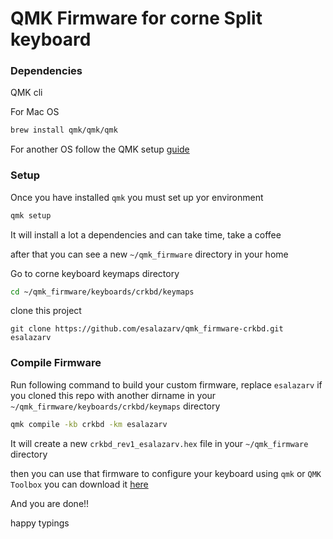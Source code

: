 # QMK Firmware for corne Split keyboard


### Dependencies 
QMK cli

For Mac OS 

```sh
brew install qmk/qmk/qmk
```

For another OS follow the QMK setup [guide](https://beta.docs.qmk.fm/tutorial/newbs_getting_started)


### Setup

Once you have installed `qmk` you must set up yor environment

```sh
qmk setup
````

It will install a lot a dependencies and can take time, take a coffee

after that you can see a new  `~/qmk_firmware` directory in your home 

Go to corne keyboard keymaps directory 

```sh
cd ~/qmk_firmware/keyboards/crkbd/keymaps
```

clone this project 

```
git clone https://github.com/esalazarv/qmk_firmware-crkbd.git esalazarv
```

### Compile Firmware

Run following command to build your custom firmware, replace `esalazarv` if you cloned this repo with another dirname in your 
`~/qmk_firmware/keyboards/crkbd/keymaps` directory

```sh
qmk compile -kb crkbd -km esalazarv
```

It will create a new `crkbd_rev1_esalazarv.hex` file in your `~/qmk_firmware` directory 

then you can use that firmware to configure your keyboard using `qmk` or `QMK Toolbox` you can download it [here](https://github.com/qmk/qmk_toolbox/releases)

And you are done!!

happy typings

